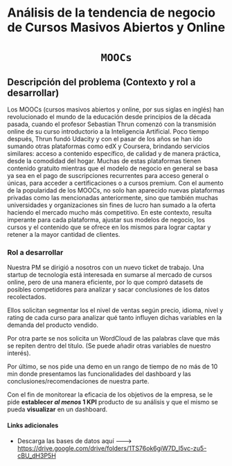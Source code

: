 # Análisis de la tendencia de negocio de Cursos Masivos Abiertos y Online

#  <h1 align="center"> **`MOOCs`** </h1>


## **Descripción del problema (Contexto y rol a desarrollar)**

Los MOOCs (cursos masivos abiertos y online, por sus siglas en inglés) han revolucionado el mundo de la educación desde principios de la década pasada, cuando el profesor Sebastian Thrun comenzó con la transmisión online de su curso introductorio a la Inteligencia Artificial. Poco tiempo después, Thrun fundó Udacity y con el pasar de los años se han ido sumando otras plataformas como edX y Coursera, brindando servicios similares: acceso a contenido específico, de calidad y de manera práctica, desde la comodidad del hogar. Muchas de estas plataformas tienen contenido gratuito mientras que el modelo de negocio en general se basa ya sea en el pago de suscripciones recurrentes para acceso general o únicas, para acceder a certificaciones o a cursos premium.
Con el aumento de la popularidad de los MOOCs, no solo han aparecido nuevas plataformas privadas como las mencionadas anteriormente, sino que también muchas universidades y organizaciones sin fines de lucro han sumado a la oferta haciendo el mercado mucho más competitivo. En este contexto, resulta imperante para cada plataforma, ajustar sus modelos de negocio, los cursos y el contenido que se ofrece en los mismos para lograr captar y retener a la mayor cantidad de clientes.

### Rol a desarrollar

Nuestra PM se dirigió a nosotros con un nuevo ticket de trabajo. Una startup de tecnología está interesada en sumarse al mercado de cursos online, pero de una manera eficiente, por lo que compró datasets de posibles competidores para analizar y sacar conclusiones de los datos recolectados.

Ellos solicitan segmentar los el nivel de ventas según precio, idioma, nivel y rating de cada curso para analizar qué tanto influyen dichas variables en la demanda del producto vendido.

Por otra parte se nos solicita un WordCloud de las palabras clave que más se repiten dentro del título. (Se puede añadir otras variables de nuestro interés). 

Por último, se nos pide una demo en un rango de tiempo de no más de 10 min donde presentamos las funcionalidades del dashboard y las conclusiones/recomendaciones de nuestra parte.

Con el fin de monitorear la eficacia de los objetivos de la empresa, se le pide **establecer _al menos_ 1 KPI** producto de su análisis y que el mismo se pueda **visualizar** en un dashboard.

#### Links adicionales

* Descarga las bases de datos aquí ---> https://drive.google.com/drive/folders/1TS76ok6giW7D_l5vc-zu5-cBU_dH3P5H



